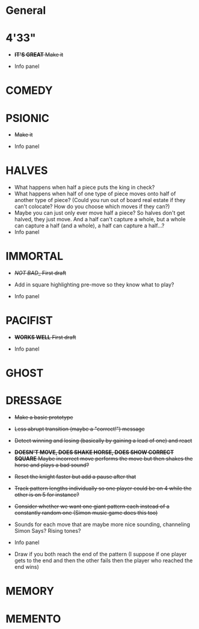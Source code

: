 # General

# 4'33"

- ~~__IT'S GREAT__ Make it~~

- Info panel

# COMEDY

# PSIONIC

- ~~Make it~~

- Info panel

# HALVES

- What happens when half a piece puts the king in check?
- What happens when half of one type of piece moves onto half of another type of piece? (Could you run out of board real estate if they can't colocate? How do you choose which moves if they can?)
- Maybe you can just only ever move half a piece? So halves don't get halved, they just move. And a half can't capture a whole, but a whole can capture a half (and a whole), a half can capture a half...?
- Info panel

# IMMORTAL

- ~~_NOT BAD__ First draft~~

- Add in square highlighting pre-move so they know what to play?
- Info panel

# PACIFIST

- ~~__WORKS WELL__ First draft~~

- Info panel

# GHOST

# DRESSAGE

- ~~Make a basic prototype~~
- ~~Less abrupt transition (maybe a "correct!") message~~
- ~~Detect winning and losing (basically by gaining a lead of one) and react~~
- ~~__DOESN'T MOVE, DOES SHAKE HORSE, DOES SHOW CORRECT SQUARE__ Maybe incorrect move performs the move but then shakes the horse and plays a bad sound?~~
- ~~Reset the knight faster but add a pause after that~~
- ~~Track pattern lengths individually so one player could be on 4 while the other is on 5 for instance?~~
- ~~Consider whether we want one giant pattern each instead of a constantly random one (Simon music game does this too)~~

- Sounds for each move that are maybe more nice sounding, channeling Simon Says? Rising tones?
- Info panel
- Draw if you both reach the end of the pattern (I suppose if one player gets to the end and then the other fails then the player who reached the end wins)

# MEMORY

# MEMENTO
